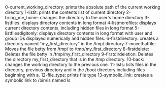 0-current_working_directory: prints the absolute path of the current working directory
1-listit: prints the contents list of current directory
2-bring_me_home: changes the directory to the user's home directory
3-listfiles: displays directory contents in long format
4-listmorefiles: displays current directory contents, including hidden files in long format
5-listfilesdigitonly: displays directory contents in long format with user and group IDs displayed numerically and hidden files.
6-firstdirectory: creates a directory named "my_first_directory" in the /tmp/ directory
7-movethatfile: Moves the file betty from /tmp/ to /tmp/my_first_directory
8-firstdelete: Deletes the file betty in /tmp/my_first_directory
9-firstdirdeletion: Deletes the directory my_first_directory that is in the /tmp directory.
10-back: changes the working directory to the previous one.
11-lists: lists files in the directory, previous directory and in the /boot directory including files beginning with a.
12-file_type: prints file type
13-symbolic_link: creates a symbolic link to /bin/ls named _ls_ 
